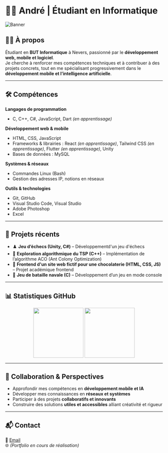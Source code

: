 # 👨‍💻 André | Étudiant en Informatique  

![Banner](https://capsule-render.vercel.app/api?type=rect&color=0:0f2027,100:2c5364&height=100&section=header&text=André%20Tinco%20Pumacahua&fontSize=28&fontColor=ffffff&fontAlign=50&animation=fadeIn)  

## 🧑‍🎓 À propos  
Étudiant en **BUT Informatique** à Nevers, passionné par le **développement web, mobile et logiciel**.  
Je cherche à renforcer mes compétences techniques et à contribuer à des projets concrets, tout en me spécialisant progressivement dans le **développement mobile et l’intelligence artificielle**.  

---

## 🛠️ Compétences  

**Langages de programmation**  
- C, C++, C#, JavaScript, Dart *(en apprentissage)* 

**Développement web & mobile**  
- HTML, CSS, JavaScript  
- Frameworks & librairies : React *(en apprentissage)*, Tailwind CSS *(en apprentissage)*, Flutter *(en apprentissage)*, Unity  
- Bases de données : MySQL  

**Systèmes & réseaux**  
- Commandes Linux (Bash)  
- Gestion des adresses IP, notions en réseaux  

**Outils & technologies**  
- Git, GitHub  
- Visual Studio Code, Visual Studio  
- Adobe Photoshop  
- Excel  

---

## 📂 Projets récents  

- ♟️ **Jeu d’échecs (Unity, C#)** – Développementd'un jeu d'échecs 
- 🔎 **Exploration algorithmique du TSP (C++)** – Implémentation de l’algorithme ACO (Ant Colony Optimization)  
- 🍫 **Frontend d'un site web fictif pour une chocolaterie (HTML, CSS, JS)** – Projet académique frontend
- 🚢 **Jeu de bataille navale (C)** – Développement d’un jeu en mode console  

---

## 📊 Statistiques GitHub  

<p align="center">
  <img src="https://github-readme-stats.vercel.app/api?username=A-thepuma&show_icons=true&theme=tokyonight&hide_border=true" height="160"/>
  <img src="https://github-readme-stats.vercel.app/api/top-langs/?username=A-thepuma&layout=compact&theme=tokyonight&hide_border=true" height="160"/>
</p>  

---

## 🤝 Collaboration & Perspectives  

- Approfondir mes compétences en **développement mobile et IA**  
- Développer mes connaissances en **réseaux et systèmes**  
- Participer à des projets **collaboratifs et innovants**  
- Construire des solutions **utiles et accessibles** alliant créativité et rigueur  

---

## 📬 Contact  

📩 [Email](mailto:andretincopumacahua@gmail.com)  
🌐 *(Portfolio en cours de réalisation)*  
